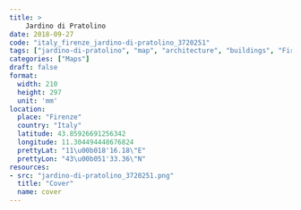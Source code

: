 ```yaml
---
title: > 
    Jardino di Pratolino
date: 2018-09-27
code: "italy_firenze_jardino-di-pratolino_3720251"
tags: ["jardino-di-pratolino", "map", "architecture", "buildings", "Firenze", "Italy"]
categories: ["Maps"]
draft: false
format:
  width: 210
  height: 297
  unit: 'mm'
location:
  place: "Firenze"
  country: "Italy"
  latitude: 43.85926691256342
  longitude: 11.304494448676824
  prettyLat: "11\u00b018'16.18\"E"
  prettyLon: "43\u00b051'33.36\"N"
resources:
- src: "jardino-di-pratolino_3720251.png"
  title: "Cover"
  name: cover
---
```

